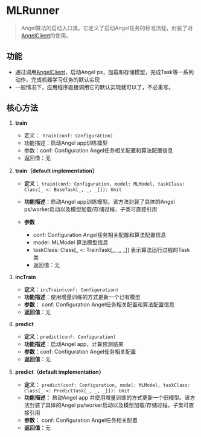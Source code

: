 # MLRunner

> Angel算法的启动入口类。它定义了启动Angel任务的标准流程，封装了对 [AngelClient](AngelClient.md)的使用。 

## 功能

* 通过调用[AngelClient](./AngelClient.md)，启动Angel ps，加载和存储模型，完成Task等一系列动作，完成机器学习任务的默认实现
* 一般情况下，应用程序直接调用它的默认实现就可以了，不必重写。

## 核心方法

1. **train**
	- 定义：``` train(conf: Configuration)```
	- 功能描述：启动Angel app训练模型
	- 参数：conf: Configuration Angel任务相关配置和算法配置信息
	- 返回值：无

2. **train（default implementation）**

	- **定义**： ```train(conf: Configuration, model: MLModel, taskClass: Class[_ <: BaseTask[_, _, _]]): Unit```

	- **功能描述**：启动Angel app训练模型。该方法封装了具体的Angel ps/worker启动以及模型加载/存储过程，子类可直接引用

	- **参数**
		* conf: Configuration Angel任务相关配置和算法配置信息
		* model: MLModel 算法模型信息
		* taskClass: Class[_ <: TrainTask[_, _, _]] 表示算法运行过程的Task 类
		* 返回值：无

3. **incTrain**

	* **定义**：```incTrain(conf: Configuration)```
	- **功能描述**：使用增量训练的方式更新一个已有模型
	- **参数**： conf: Configuration Angel任务相关配置和算法配置信息
	- **返回值**：无

4. **predict**

	- **定义**：```predict(conf: Configuration)```
	- **功能描述**：启动Angel app，计算预测结果
	- **参数**：conf: Configuration Angel任务相关配置
	- **返回值**：无

5. **predict（default implementation）**

	- **定义：** ```predict(conf: Configuration, model: MLModel, taskClass: Class[_ <: PredictTask[_, _, _]]): Unit```
	- **功能描述：** 启动Angel app 并使用增量训练的方式更新一个旧模型。该方法封装了具体的Angel ps/worker启动以及模型加载/存储过程，子类可直接引用
	- **参数**： conf: Configuration Angel任务相关配置
	- **返回值**：无